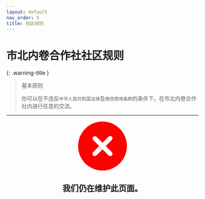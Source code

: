 ```yaml
---
layout: default
nav_order: 5
title: 社区规则
---
```


# 市北内卷合作社社区规则

{: .warning-title }
> 基本原则
> 
> 你可以在不违反`中华人民共和国法律`及`微信使用条款`的条件下，在市北内卷合作社内进行任意的交流。

---

<div align="center">
    <svg width="128" fill="#FF0000" height="128" style="margin-top: 2px"  aria-label="failed" viewBox="0 0 16 16" version="1.1" role="img"><path d="M2.343 13.657A8 8 0 1 1 13.658 2.343 8 8 0 0 1 2.343 13.657ZM6.03 4.97a.751.751 0 0 0-1.042.018.751.751 0 0 0-.018 1.042L6.94 8 4.97 9.97a.749.749 0 0 0 .326 1.275.749.749 0 0 0 .734-.215L8 9.06l1.97 1.97a.749.749 0 0 0 1.275-.326.749.749 0 0 0-.215-.734L9.06 8l1.97-1.97a.749.749 0 0 0-.326-1.275.749.749 0 0 0-.734.215L8 6.94Z"></path></svg><br>
    <h2>我们仍在维护此页面。</h2>
</div>